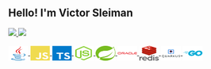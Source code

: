 
## Hello! I'm Victor Sleiman
 <div>
  <a href="https://github.com/viyorkes">
  <img height="150em" src="https://github-readme-stats.vercel.app/api?username=viyorkes&show_icons=true&theme=dark&include_all_commits=true&count_private=true"/>
  <img height="150em" src="https://github-readme-stats.vercel.app/api/top-langs/?username=viyorkes&layout=compact&langs_count=7&theme=dark"/>
</div>
  
  
<div style="display: inline_block"><br>
  <img align="center" alt="Rafa-Csharp" height="30" width="40" src="https://raw.githubusercontent.com/devicons/devicon/master/icons/java/java-original.svg">
  <img align="center" alt="Rafa-Js" height="30" width="40" src="https://raw.githubusercontent.com/devicons/devicon/master/icons/javascript/javascript-plain.svg">
  <img align="center" alt="Rafa-Ts" height="30" width="40" src="https://raw.githubusercontent.com/devicons/devicon/master/icons/typescript/typescript-plain.svg">
  <img align="center" alt="Rafa-React" height="30" width="40" src="https://raw.githubusercontent.com/devicons/devicon/master/icons/nodejs/nodejs-original.svg">
  <img align="center" alt="Rafa-Python" height="30" width="40" src="https://github.com/devicons/devicon/blob/master/icons/spring/spring-original.svg">
  <img align="center" alt="Rafa-Python" height="30" width="40" src="https://github.com/devicons/devicon/blob/master/icons/oracle/oracle-original.svg">
   <img align="center" alt="Rafa-Python" height="30" width="40" src="https://github.com/devicons/devicon/blob/master/icons/redis/redis-original-wordmark.svg"> 
    <img align="center" alt="Rafa-Python" height="30" width="40" src="https://github.com/devicons/devicon/blob/master/icons/quarkus/quarkus-original-wordmark.svg"> 
    <img align="center" alt="Rafa-Python" height="30" width="40" src="https://github.com/devicons/devicon/blob/master/icons/go/go-original-wordmark.svg"> 
</div>

